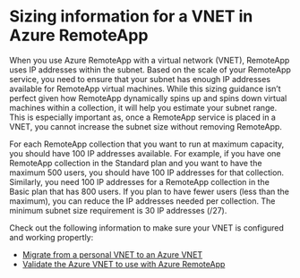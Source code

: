 
<properties
    pageTitle="Sizing information for a VNET in Azure RemoteApp | Microsoft Azure"
    description="Learn about the IP address requirements for Azure RemoteApp running with a VNET"
    services="remoteapp"
    documentationCenter=""
    authors="lizap"
    manager="mbaldwin" />

<tags
    ms.service="remoteapp"
    ms.workload="compute"
    ms.tgt_pltfrm="na"
    ms.devlang="na"
    ms.topic="article"
    ms.date="12/05/2015"
    ms.author="elizapo" />



# Sizing information for a VNET in Azure RemoteApp

When you use Azure RemoteApp with a virtual network (VNET), RemoteApp uses IP addresses within the subnet. Based on the scale of your RemoteApp service, you need to ensure that your subnet has enough IP addresses available for RemoteApp virtual machines. While this sizing guidance isn’t perfect given how RemoteApp dynamically spins up and spins down virtual machines within a collection, it will help you estimate your subnet range. This is especially important as, once a RemoteApp service is placed in a VNET, you cannot increase the subnet size without removing RemoteApp.

For each RemoteApp collection that you want to run at maximum capacity, you should have 100 IP addresses available. For example, if you have one RemoteApp collection in the Standard plan and you want to have the maximum 500 users, you should have 100 IP addresses for that collection. Similarly, you need 100 IP addresses for a RemoteApp collection in the Basic plan that has 800 users. If you plan to have fewer users (less than the maximum), you can reduce the IP addresses needed per collection. The minimum subnet size requirement is 30 IP addresses (/27).

Check out the following information to make sure your VNET is configured and working propertly:

- [Migrate from a personal VNET to an Azure VNET](remoteapp-migratevnet.md)
- [Validate the Azure VNET to use with Azure RemoteApp](remoteapp-vnet.md)

